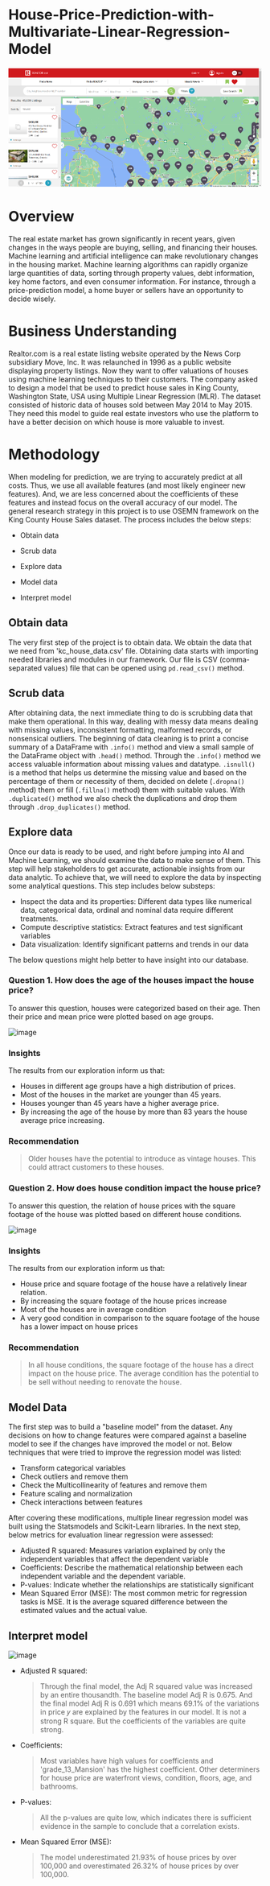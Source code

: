 # House-Price-Prediction-with-Multivariate-Linear-Regression-Model

![image](Image/realtor.png)

# Overview
The real estate market has grown significantly in recent years, given changes in the ways people are buying, selling, and financing their houses. Machine learning and artificial intelligence can make revolutionary changes in the housing market. Machine learning algorithms can rapidly organize large quantities of data, sorting through property values, debt information, key home factors, and even consumer information. For instance, through a price-prediction model, a home buyer or sellers have an opportunity to decide wisely.

# Business Understanding
Realtor.com is a real estate listing website operated by the News Corp subsidiary Move, Inc. It was relaunched in 1996 as a public website displaying property listings. Now they want to offer valuations of houses using machine learning techniques to their customers. The company asked to design a model that be used to predict house sales in King County, Washington State, USA using Multiple Linear Regression (MLR). The dataset consisted of historic data of houses sold between May 2014 to May 2015. They need this model to guide real estate investors who use the platform to have a better decision on which house is more valuable to invest.

# Methodology

When modeling for prediction, we are trying to accurately predict at all costs. Thus, we use all available features (and most likely engineer new features). And, we are less concerned about the coefficients of these features and instead focus on the overall accuracy of our model.
The general research strategy in this project is to use OSEMN framework on the King County House Sales dataset. The process includes the below steps:

- Obtain data

- Scrub data

- Explore data

- Model data

- Interpret model

## Obtain data

The very first step of the project is to obtain data. We obtain the data that we need from 'kc_house_data.csv' file. Obtaining data starts with importing needed libraries and modules in our framework. Our file is CSV (comma-separated values) file that can be opened using  `pd.read_csv()` method. 

## Scrub data

After obtaining data, the next immediate thing to do is scrubbing data that make them operational. In this way, dealing with messy data means dealing with missing values, inconsistent formatting, malformed records, or nonsensical outliers. The beginning of data cleaning is to print a concise summary of a DataFrame with `.info()` method and view a small sample of the DataFrame object with `.head()` method. Through the `.info()` method we access valuable information about missing values and datatype. `.isnull()` is a method that helps us determine the missing value and based on the percentage of them or necessity of them, decided on delete (`.dropna()` method) them or fill (`.fillna()` method) them with suitable values. With `.duplicated()` method we also check the duplications and drop them through `.drop_duplicates()` method.

## Explore data

Once our data is ready to be used, and right before jumping into AI and Machine Learning, we should examine the data to make sense of them. This step will help stakeholders to get accurate, actionable insights from our data analytic. To achieve that, we will need to explore the data by inspecting some analytical questions. This step includes below substeps:

- Inspect the data and its properties: Different data types like numerical data, categorical data, ordinal and nominal data require different treatments.
- Compute descriptive statistics:  Extract features and test significant variables
- Data visualization: Identify significant patterns and trends in our data

The below questions might help better to have insight into our database.

### Question 1.  How does the age of the houses impact the house price?
To answer this question, houses were categorized based on their age. Then their price and mean price were plotted based on age groups. 

![image](https://user-images.githubusercontent.com/101681195/193060953-1cab4d21-7d09-4ebe-917b-2dff19a910ca.png)

### Insights

The results from our exploration inform us that:
- Houses in different age groups have a high distribution of prices. 
- Most of the houses in the market are younger than 45 years.
- Houses younger than 45 years have a higher average price.
- By increasing the age of the house by more than 83 years the house average price increasing. 

### Recommendation

> Older houses have the potential to introduce as vintage houses. This could attract customers to these houses. 


### Question 2. How does house condition impact the house price? 
To answer this question, the relation of house prices with the square footage of the house was plotted based on different house conditions.


![image](https://user-images.githubusercontent.com/101681195/193094547-f080d46c-1a81-4a31-97b3-e0873132b7c6.png)


### Insights

The results from our exploration inform us that:
- House price and square footage of the house have a relatively linear relation. 
- By increasing the square footage of the house prices increase
- Most of the houses are in average condition
- A very good condition in comparison to the square footage of the house has a lower impact on house prices

### Recommendation
> In all house conditions, the square footage of the house has a direct impact on the house price. The average condition has the potential to be sell without needing to renovate the house. 

## Model Data
The first step was to build a "baseline model" from the dataset. Any decisions on how to change features were compared against a baseline model to see if the changes have improved the model or not. Below techniques that were tried to improve the regression model was listed:

- Transform categorical variables
- Check outliers and remove them
- Check the Multicollinearity of features and remove them
- Feature scaling and normalization
- Check interactions between features

After covering these modifications, multiple linear regression model was built using the Statsmodels and Scikit-Learn libraries. In the next step, below metrics for evaluation linear regression were assessed:

- Adjusted R squared:  Measures variation explained by only the independent variables that affect the dependent variable
- Coefficients: Describe the mathematical relationship between each independent variable and the dependent variable.
- P-values: Indicate whether the relationships are statistically significant
- Mean Squared Error (MSE): The most common metric for regression tasks is MSE. It is the average squared difference between the estimated values and the actual value.

## Interpret model

![image](https://user-images.githubusercontent.com/101681195/193163642-4c5c72fe-57da-4f6c-b4b5-d2b0e11b4ae6.png)

- Adjusted R squared: 

  >Through the final model, the Adj R squared value was increased by an entire thousandth. The baseline model Adj R is 0.675. And the final model Adj R is 0.691 which means 69.1% of the variations in price 𝑦 are explained by the features in our model. It is not a strong R square. But the coefficients of the variables are quite strong.

- Coefficients:

  >Most variables have high values for coefficients and 'grade_13_Mansion' has the highest coefficient. Other determiners for house price are waterfront views, condition, floors, age, and bathrooms.

- P-values:

  >All the p-values are quite low, which indicates there is sufficient evidence in the sample to conclude that a correlation exists.

- Mean Squared Error (MSE): 

  >The model underestimated 21.93% of house prices by over 100,000 and overestimated 26.32%  of house prices by over 100,000. 
